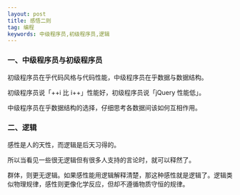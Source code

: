 ```yaml
---
layout: post
title: 感悟二则
tag: 编程
keywords: 中级程序员,初级程序员,逻辑
---
```


### 一、中级程序员与初级程序员

初级程序员在乎代码风格与代码性能，中级程序员在乎数据与数据结构。

初级程序员说「++i 比 i++」性能好，初级程序员说「jQuery 性能低」。

中级程序员在乎数据结构的选择，仔细思考各数据间该如何互相作用。


### 二、逻辑

感性是人的天性，而逻辑是后天习得的。

所以当看见一些很无逻辑但有很多人支持的言论时，就可以释然了。

群体，则更无逻辑。如果感性能用逻辑解释清楚，那这种感性就是逻辑了。逻辑类似物理规律，感性则更像化学反应，但却不遵循物质守恒的规律。

